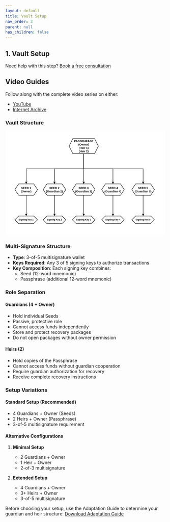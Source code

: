 ```yaml
---
layout: default
title: Vault Setup
nav_order: 3
parent: null
has_children: false
---
```


## 1. Vault Setup

Need help with this step? [Book a free consultation](https://thebitcoinbackup.com)

## Video Guides
Follow along with the complete video series on either:
- [YouTube](https://www.youtube.com/watch?v=QSkuBn9uqHc&list=PL3s9juCCLq05UbdxikNPa8hOmddvS2BPa&index=5)
- [Internet Archive](https://archive.org/details/the-bitcoin-backup-self-inheritance-protocol/Section+1+-+Lesson+1.mp4)

### Vault Structure
![Multi-Signature Setup](/assets/images/Vault%20Setup.png)

### Multi-Signature Structure
- **Type**: 3-of-5 multisignature wallet
- **Keys Required**: Any 3 of 5 signing keys to authorize transactions
- **Key Composition**: Each signing key combines:
  - Seed (12-word mnemonic)
  - Passphrase (additional 12-word mnemonic)

### Role Separation

#### Guardians (4 + Owner)
- Hold individual Seeds
- Passive, protective role
- Cannot access funds independently
- Store and protect recovery packages
- Do not open packages without owner permission

#### Heirs (2)
- Hold copies of the Passphrase
- Cannot access funds without guardian cooperation
- Require guardian authorization for recovery
- Receive complete recovery instructions

### Setup Variations

#### Standard Setup (Recommended)
- 4 Guardians + Owner (Seeds)
- 2 Heirs + Owner (Passphrase)
- 3-of-5 multisignature requirement

#### Alternative Configurations
1. **Minimal Setup**
   - 2 Guardians + Owner
   - 1 Heir + Owner
   - 2-of-3 multisignature

2. **Extended Setup**
   - 4 Guardians + Owner
   - 3+ Heirs + Owner
   - 3-of-5 multisignature

Before choosing your setup, use the Adaptation Guide to determine your guardian and heir structure:
[Download Adaptation Guide](https://github.com/TheBitcoinBackup/Self-Inheritance-Protocol/blob/main/assets/docs/starter-kit/Adaptation%20Guide%20-%20Self-Inheritance%20Protocol.pdf)
